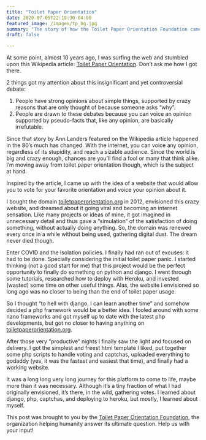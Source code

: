```yaml
---
title: "Toilet Paper Orientation"
date: 2020-07-05T22:18:30-04:00
featured_image: /images/tp_bg.jpg
summary: "The story of how the Toilet Paper Orientation Foundation came to life."
draft: false

---
```


At some point, almost 10 years ago, I was surfing the web and stumbled upon this Wikipedia article: [Toilet Paper Orientation](https://en.wikipedia.org/wiki/Toilet_paper_orientation). Don’t ask me how I got there.

2 things got my attention about this insignificant and yet controversial debate:
1. People have strong opinions about simple things, supported by crazy reasons that are only thought of because someone asks “why”.
1. People are drawn to these debates because you can voice an opinion supported by pseudo-facts that, like any opinion, are basically irrefutable.

Since that story by Ann Landers featured on the Wikipedia article happened in the 80’s much has changed. With the internet, you can voice any opinion, regardless of its stupidity, and reach a sizable audience. Since the world is big and crazy enough, chances are you’ll find a fool or many that think alike. I’m moving away from toilet paper orientation though, which is the subject at hand.

Inspired by the article, I came up with the idea of a website that would allow you to vote for your favorite orientation and voice your opinion about it.

I bought the domain [toiletpaperorientation.org](http://toiletpaperorientation.org/) in 2012, envisioned this crazy website, and dreamed about it going viral and becoming an internet sensation. Like many projects or ideas of mine, it got imagined in unnecessary detail and thus gave a “simulation“ of the satisfaction of doing something, without actually doing anything. So, the domain was renewed every once in a while without being used, gathering digital dust. The dream never died though.

Enter COVID and the isolation policies. I finally had ran out of excuses: it had to be done. Specially considering the initial toilet paper panic.
I started thinking (not a good start for me) that this project would be the perfect opportunity to finally do something on python and django. I went through some tutorials, researched how to deploy with Heroku, and invested (wasted) some time on other useful things. Alas, the website I envisioned so long ago was no closer to being than the end of toilet paper usage.

So I thought “to hell with django, I can learn another time” and somehow decided a php framework would be a better idea. I fooled around with some nano frameworks and got myself up to date with the latest php developments, but got no closer to having anything on [toiletpaperorientation.org](http://toiletpaperorientation.org/).

After those very “productive“ nights I finally saw the light and focused on delivery. I got the simplest and freest html template I liked, put together some php scripts to handle voting and captchas, uploaded everything to godaddy (yes, it was the fastest and easiest that time), and finally had a working website.

It was a long long very long journey for this platform to come to life, maybe more than it was necessary. Although it’s a tiny fraction of what I had originally envisioned, it’s there, in the wild, gathering votes. I learned about django, php, captchas, and deploying to heroku, but mostly, I learned about myself.

This post was brought to you by the [Toilet Paper Orientation Foundation](http://toiletpaperorientation.org/), the organization helping humanity answer its ultimate question. Help us with your input!

